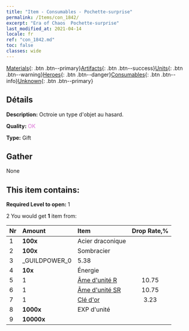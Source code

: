 ```yaml
---
title: "Item - Consumables - Pochette-surprise"
permalink: /Items/con_1842/
excerpt: "Era of Chaos  Pochette-surprise"
last_modified_at: 2021-04-14
locale: fr
ref: "con_1842.md"
toc: false
classes: wide
---
```

 [Materials](/fr/Items/){: .btn .btn--primary}[Artifacts](/fr/Items/Artifacts/){: .btn .btn--success}[Units](/fr/Items/Units/){: .btn .btn--warning}[Heroes](/fr/Items/Heroes/){: .btn .btn--danger}[Consumables](/fr/Items/Consumables/){: .btn .btn--info}[Unknown](/fr/Items/Unknown/){: .btn .btn--primary}

## Détails
 **Description:** Octroie un type d'objet au hasard.

 **Quality:** <span style="color: #DA70D6">OK</span>

 **Type:** Gift

## Gather

  None

## This item contains:

 **Required Level to open:** 1

 2 You would get **1** item  from:

  | Nr | Amount |     Item    | Drop Rate,% |
  |:---|:-------|:------------|:---------:|
  | 1 |  **100x** | Acier draconique |  | 5.38 | 
  | 2 |  **100x** | Sombracier |  | 7.53 | 
  | 3 | _GUILDPOWER_0 | 5.38 | 
  | 4 |  **10x** | Énergie |  | 5.38 | 
  | 5 | 1 | [Âme d'unité R](/fr/Items/con_533/) | 10.75 | 
  | 6 | 1 | [Âme d'unité SR](/fr/Items/con_534/) | 10.75 | 
  | 7 | 1 | [Clé d'or](/fr/Items/con_783/) | 3.23 | 
  | 8 |  **1000x** | EXP d'unité |  | 25.81 | 
  | 9 |  **10000x** | <i class="fas fa-coins"/> |  | 25.81 | 
